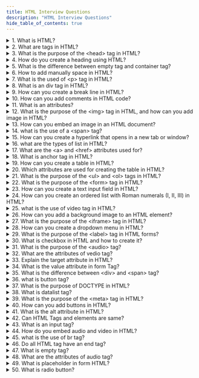 ```yaml
---
title: HTML Interview Questions
description: "HTML Interview Questions"
hide_table_of_contents: true
---
```


<details>
<summary>1. What is HTML?</summary>
<p>
   
HTML is a markup language used for creating web pages. It stands for Hyper Text Markup Language.

</p>
</details>

<details>
  <summary>2. What are tags in HTML?</summary>
  <p>
   
HTML tags are used to define and structure the content of a web page. They provide meaning and formatting to the text or elements within the tags. Tags have opening and closing parts.

  </p>
</details>

<details>
  <summary>3.  What is the purpose of the &lt;head&gt; tag in HTML?</summary>
  <p>
   
 The purpose of the head tag is to discribe the identity of webpage.

  </p>
</details>

<details>
  <summary>4. How do you create a heading using HTML?</summary>
  <p>
   
   Headings in HTML can be created using heading tags. There are six levels of headings: &lt;h1&gt;, &lt;h2&gt;, &lt;h3&gt;, &lt;h4&gt;, &lt;h5&gt; and &lt;h6&gt;. The &lt;h1&gt; tag represents the highest level of heading, while &lt;h6&gt; represents the lowest level of heading.

  </p>
</details>

<details>
  <summary> 5. What is the difference between empty tag and container tag?</summary>
  <p>
   
An empty tag, also known as a self-closing tag, does not have any content between its opening and closing parts. Examples of empty tags include &lt;br&gt; for line breaks or &lt;img&gt; for images. They do not require a closing tag.<br/>
On the other hand, a container tag, also known as a paired tag, consists of both an opening tag and a closing tag. The opening tag defines the start of a block of content, and the closing tag defines the end of that block. Examples of container tags include &lt;b&gt; and &lt;br&gt; for bold text or &lt;body&gt; and git  for the entire body content of a web page.

  </p>

</details>

<details>
  <summary> 6. How to add manually space in HTML?</summary>
  <p>
   
  If you want to add manually space in your HTML code then you can use &nbsp means non-breaking space.

  </p>

</details>

<details>
<summary> 7. What is the used of &lt;p&gt; tag in HTML?</summary>
<p>
      
The paragraph tag is used to define a block of text. The paragraph tag start from new line. It provide margin and line spacing.

</p>

</details>

<details>
  <summary> 8. What is an div tag in HTML?
</summary>
  <p>
  
The &lt;div&gt;  tag in HTML is a container that helps to create a division, separate block, or section. It doesn't have a specific meaning but it is used for structuring and styling purposes.

   </p>

</details>

<details>
  <summary>9. How can you create a break line in HTML?</summary>
  <p>
  
 To create a line break in HTML, you can use the &lt;br&gt; tag. The &lt;br&gt;  a self-closing tag, it means does not have a closing tag.

  </p>

</details>

<details>
<summary>10. How can you add comments in HTML code? </summary>
<p>
     
To add comments in HTML you can use  &lt;!-- --&gt;. That allows you to add comments in HTML code. That are ignored by the browser and not displayed on the webpage.

 </p>

</details>

<details>
  <summary> 11. What is an attributes? </summary>
  <p>
   
  Attributes are used to describe tags. That provide more information about tags. Attributes helps to define the characteristics and functionality of HTML tags.

  </p>

</details>

<details>
  <summary> 12. What is the purpose of the &lt;img&gt; tag in HTML, and how can you add image in HTML? </summary>
  <p>
      
The purpose of the &lt;img&gt; tag in HTML is used to display images on a webpage. It is a self-closing tag means it does not need a closing tag. To add an image in HTML, you need to provide the src attribute in the &lt;img&gt; tag.

  </p>

</details>

<details>
  <summary> 13. How can you embed an image in an HTML document? </summary>
  <p>
     
  To embed an image in an HTML document you can use the &lt;img&gt; tag. It requires the src attribute that specify the image file's path. You can add additional attributes like alt for alternative text and width and height for image dimensions.

  </p>

</details>

<details>
  <summary> 14. what is the use of a &lt;span&gt; tag? </summary>
  <p>
     
  The &lt;span&gt; tag helps you to style or manipulate specific parts of your text. It does not have any special meaning on its own.

  </p>

</details>

<details>
  <summary> 15. How can you create a hyperlink that opens in a new tab or window? </summary>
  <p>
   
  To create a link that opens in a new tab then use target_blank attribute must be used in the href tag.

  </p>

</details>

<details>
  <summary> 16. what are the types of list in HTML? </summary>
  <p>
   
  There are two types of lists in HTML. &lt;br&gt;
1. Ordered list: Ordered list represent the numbered list. &lt;br&gt;
2. Unordered list: Unordered list represents bullet points. &lt;br&gt;

  </p>

</details>

<details>
  <summary> 17. What are the &lt;a&gt; and &lt;href&gt; attributes used for? </summary>
  <p>
   
  The &lt;a&gt; tag is used to create hyperlinks in HTML. And &lt;href&gt; attribute specifies the URL or destination of the hyperlink.

  </p>

</details>

<details>
  <summary> 18. What is anchor tag in HTML? </summary>
  <p>
    
  The anchor tag in HTML is used to create clickable links that redirect one webpage to other web pages. The href attribute to specify the destination URL or target location. The text or content placed between the opening and closing.

  </p>

</details>

<details>
  <summary> 19. How can you create a table in HTML? </summary>
  <p>
    
  To create a table in HTML, you can use the &lt;table&gt; tag.

  </p>

</details>

<details>
  <summary> 20. Which attributes are used for creating the table in HTML? </summary>
  <p>

The attribute are used for creating table in HTML is<br/>

1. &lt;table&gt; tag: The &lt;table&gt; tag is used to create the table.<br/>
2. &lt;tr&gt; tag: The &lt;tr&gt; tag is used to create each row in the table.<br/>
3. &lt;td&gt; tag: The &lt;td&gt; tag is used to create each cell in the table.<br/>
4. &lt;th&gt; tag: The &lt;th&gt; tag is used to create table headers.<br/>
5. colspan: The colspan attribute is used to merge multiple cells horizontally. <br/>
6. rowspan: The rowspan attribute is used to merge multiple cells vertically. <br/>

</p>

</details>

<details>
  <summary> 21. What is the purpose of the &lt;ul&gt; and &lt;ol&gt; tags in HTML? </summary>
  <p>
   
  The purpose of the &lt;ul&gt; is used to create an unordered list. The items in the unordered list are displayed with bullet points. <br/><br/>
  The purpose of the &lt;ol&gt; is used to create an ordered list. The items in the ordered list are displayed with numbers or letters.

  </p>

</details>

<details>
  <summary> 22. What is the purpose of the &lt;form&gt; tag in HTML? </summary>
  <p>
    
The purpose of the &lt;form&gt; tag in HTML is used to create a container for the user input. The &lt;form&gt; tag is used to send data from the user's browser to the server.

  </p>

</details>

<details>
  <summary> 23. How can you create a text input field in HTML? </summary>
  <p>
    
To create a text input field in HTML, you can use the  &lt;input&gt; tag with type attribute is set text.

  </p>

</details>

<details>
  <summary>24. How can you create an ordered list with Roman numerals (I, II, III) in HTML? </summary>
  <p>
   
To create an ordered list with Roman numerals (I, II, III) in HTML, you can use the &lt;ol&gt; tag with type attribute is set I.

  </p>

</details>

<details>
  <summary> 25. what is the use of video tag in HTML?</summary>
  <p>
      
The &lt;video&gt; tag in HTML is used to display videos on a web page. It allows you to play videos directly in the browser without the need for separate video player.

  </p>

</details>

<details>
  <summary> 26. How can you add a background image to an HTML element? </summary>
  <p>
    
To add a background image to an HTML element you can use CSS with the background-image property.

  </p>

</details>

<details>
  <summary>27. What is the purpose of the &lt;iframe&gt; tag in HTML? </summary>
  <p>
   
The purpose of the &lt;iframe&gt; tag is used to embed another HTML document into the current document. It allows us to display the content of another website on our own webpage.

  </p>

</details>

<details>
  <summary> 28. How can you create a dropdown menu in HTML? </summary>
  <p>
    
To create a dropdown menu in HTML, you can use the &lt;select&gt; and &lt;option&gt; elements. The drop-down menu is a user interface control that allows users to choose one value from multiple options. The &lt;select&gt; element creates the dropdown menu. And the &lt;option&gt; element creates the individual options in the menu. <r/>

The example of drop-down menu is: <br/>

&lt;select&gt;<br/>
&lt;option&gt;option1&lt;/option&gt;  
 &lt;option&gt;option1&lt;/option&gt; <br/>
&lt;/select&gt;

  </p>

</details>

<details>
  <summary> 29. What is the purpose of the &lt;label&gt; tag in HTML forms? </summary>
  <p>
   
 The purpose of the &lt;label&gt; tag is to specify a label for &lt;input&gt; tag. The label is a normal text, its shows information about your input element.

  </p>

</details>

<details>
  <summary> 30. What is checkbox in HTML and how to create it? </summary>
  <p>
   
Checkbox in HTML is a user interface element that allows users to select one or more options from  multiple options. To create a checkbox in HTML, you can use the &lt;input&gt; tag with the type attribute set to checkbox.

  </p>

</details>

<details>
  <summary>31. What is the purpose of the &lt;audio&gt; tag? </summary>
  <p>
   
The purpose of the &lt;audio&gt; tag is used to embed audio content, such as music or sound files, directly into a web page.

  </p>

</details>

<details>
  <summary> 32. What are the attributes of vedio tag? </summary>
  <p>
   
  The attribute of the vedio tag is
1. Controls :  Adds vedio controls such as play, pause, volume and fullscreen toggle.<br/>
2. Height and width : You can set height and width of the vedio element.<br/>
3. Autoplay : Automatically starts playing the video when the web page is loaded.<br/>
4. Muted : Mute the audio of the vedio.<br/>
5. Poster : Displays an images as a placeholder before the vedio is loaded.<br/>

  </p>

</details>

<details>
  <summary>33. Explain the target attribute in HTML? </summary>
  <p>
   
The target attribute in HTML is used to specify where to open the linked document or resource when a user clicks on a link. It determines the browser window or tab in which the linked content will be displayed. 
     
  </p>

</details>

<details>
  <summary> 34. What is the value attribute in form Tag? </summary>
  <p>
   
 The value attribute are used to specifies the value of an input element. The value attribute represent the default value for the input element.

  </p>

</details>

<details>
  <summary> 35. What is the difference between &lt;div&gt; and &lt;span&gt; tag? </summary>
  <p>
   
&lt;div&gt; tag is used for create division, seperate block or a section in an HTML document. The div tag is a block element means it occupies full space. Div tag starts on a new line.<br/>

&lt;span&gt; tag is an inline element means it occupies only the necessary space to contain its content and Span tag does not create line breaks.

   </p>

</details>

<details>
  <summary> 36. what is button tag? </summary>
  <p>
   
 The button tag in HTML is used to create a clickable button on webpage. It represents a user interface element that interact with the user to perform actions.

  </p>

</details>

<details>
  <summary> 37. What is the purpose of DOCTYPE in HTML? </summary>
  <p>
    
 The purpose of the DOCTYPE declaration in HTML is to specify the version of HTML being used in the document. It is placed at the very beginning of an HTML document before the &lt;html&gt; tag.

 </p>

</details>

<details>
  <summary>38. What is datalist tag? </summary>
  <p>
     
Datalist is a searchable list option. It can help the user, the user does not need to type the whole text data list have predefined suggestions so it can suggest to the user.

</p>

</details>

<details>
  <summary> 39. What is the purpose of the &lt;meta&gt; tag in HTML? </summary>
  <p>
   
The purpose of the meta tag is to provide additional information and metadata about the HTML document, such as character encoding, viewport settings, description, keywords.

  </p>

</details>

<details>
  <summary> 40. How can you add buttons in HTML? </summary>
  <p>

To add buttons in HTML, you can use the &lt;button&gt; tag.

  </p>

</details>

<details>
  <summary> 41. What is the alt attribute in HTML? </summary>
  <p>
   
The alt attribute is used to provide the alternative text of the image if the image is not displayed for some reason.

  </p>

</details>

<details>
  <summary>42. Can HTML Tags and elements are same? </summary>
  <p>
    
No, HTML tags and elements are not same.

The HTML tags has only opening and closing tag. But the HTML elements have starting tag, contains content and ending tag.

  </p>

</details>

<details>
  <summary> 43. What is an input tag? </summary>
  <p>
     
The input tag in HTML is used to create an interactive form element and to take input from the user, you can place the input tag within a form tag.

  </p>

</details>

<details>
  <summary> 44. How do you embed audio and video in HTML? </summary>
  <p>
   
To embed audio and video content in HTML, you can use the audio and video tag. That specify the source file using the "src" attribute within the tag.

  </p>

</details>

<details>
  <summary> 45. what is the use of br tag? </summary>
  <p>
   
The &lt;br&gt; tag in HTML is a line break tag. It is a self-closing tag, which means it does not have a closing tag.

  </p>

</details>

<details>
  <summary> 46. Do all HTML tag have an end tag? </summary>
  <p>
     
 No. There are some tags that doesn't need to close the tag like &lt;image&gt; , &lt;input&gt; tag.

  </p>

</details>

<details>
  <summary>47. What is empty tag? </summary>
  <p>
    
The HTML tag which does not have content called as empty tag.

  </p>

</details>

<details>
  <summary>48. What are the attributes of audio tag? </summary>
  <p>
   
Attributes of the audio tag is<br/>
Controls: Adds audio controls like play, pause, and volume.<br/>
Muted: Mutes the audio playback by default.<br/>
Autoplay: Automatically starts playing the audio when the web page is loaded.<br/>

  </p>

</details>

<details>
  <summary> 49.  What is placeholder in form HTML? </summary>
  <p>
   
Placeholder is a attribute which is used to set a short hint that describes the value of an input field.

  </p>

</details>

<details>
  <summary> 50. What is radio button? </summary>
  <p>
     
 A radio button in HTML is form element that allows users to select a single option from multiple choice. It is represented by an &lt;input&gt; element with the type attribute is to set radio.

  </p>

</details>
